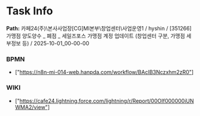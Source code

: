 # Task Info

**Path:** 카페24(주)\본사사업장\[CG]MI본부\창업센터\사업운영1 / hyshin / [351266] 가맹점 양도양수 _ 폐점 _ 세일즈포스 가맹점 계정 업데이트 (창업센터 구분, 가맹점 세부정보 등) / 2025-10-01_00-00-00

### BPMN
- ["https://n8n-mi-014-web.hanpda.com/workflow/BAcIB3Nczxhm2zR0"]

### WIKI
- ["https://cafe24.lightning.force.com/lightning/r/Report/00OIf000000iUNWMA2/view"]

